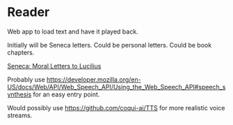 # Reader 

Web app to load text and have it played back.

Initially will be Seneca letters. Could be personal letters. Could be book chapters. 

[Seneca: Moral Letters to Lucilius](https://en.wikisource.org/wiki/Moral_letters_to_Lucilius/Letter_1)

Probably use https://developer.mozilla.org/en-US/docs/Web/API/Web_Speech_API/Using_the_Web_Speech_API#speech_synthesis for an easy entry point.

Would possibly use https://github.com/coqui-ai/TTS for more realistic voice streams.

